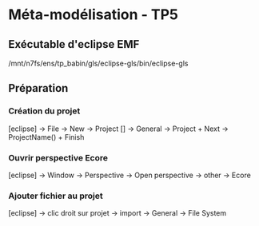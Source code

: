 # Méta-modélisation - TP5
## Exécutable d'eclipse EMF
/mnt/n7fs/ens/tp\_babin/gls/eclipse-gls/bin/eclipse-gls
## Préparation
### Création du projet
[eclipse] -> File -> New -> Project
[] -> General -> Project + Next -> ProjectName(<name>) + Finish
### Ouvrir perspective Ecore
[eclipse] -> Window -> Perspective -> Open perspective -> other -> Ecore
### Ajouter fichier au projet
[eclipse] -> clic droit sur projet -> import -> General -> File System
